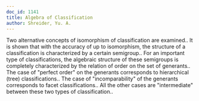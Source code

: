 ```yaml
---
doc_id: 1141
title: Algebra of Classification
author: Shreider, Yu. A.
---
```


Two alternative concepts of isomorphism of classification are examined..
It is shown that with the accuracy of up to isomorphism, the structure of a
classification is characterized by a certain semigroup.. For an important type 
of classifications, the algebraic structure of these semigroups is completely
characterized by the relation of order on the set of generants.. The case of
"perfect order" on the generants corresponds to hierarchical (tree) 
classifications.. The case of "incomparability" of the generants corresponds to
facet classifications.. All the other cases are "intermediate" between these
two types of classification..